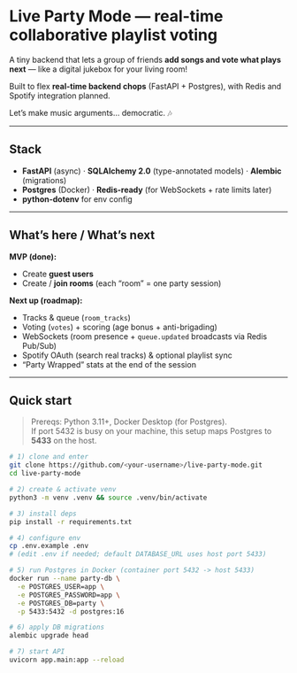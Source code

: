 # Live Party Mode — real-time collaborative playlist voting

A tiny backend that lets a group of friends **add songs and vote what plays next** — like a digital jukebox for your living room!

Built to flex **real-time backend chops** (FastAPI + Postgres), with Redis and Spotify integration planned.

Let’s make music arguments… democratic. 🎶

---

## Stack

- **FastAPI** (async) · **SQLAlchemy 2.0** (type-annotated models) · **Alembic** (migrations)
- **Postgres** (Docker) · **Redis-ready** (for WebSockets + rate limits later)
- **python-dotenv** for env config

---

## What’s here / What’s next

**MVP (done):**
- Create **guest users**
- Create / **join rooms** (each “room” = one party session)

**Next up (roadmap):**
- Tracks & queue (`room_tracks`)
- Voting (`votes`) + scoring (age bonus + anti-brigading)
- WebSockets (room presence + `queue.updated` broadcasts via Redis Pub/Sub)
- Spotify OAuth (search real tracks) & optional playlist sync
- “Party Wrapped” stats at the end of the session

---

## Quick start

> Prereqs: Python 3.11+, Docker Desktop (for Postgres).  
> If port 5432 is busy on your machine, this setup maps Postgres to **5433** on the host.

```bash
# 1) clone and enter
git clone https://github.com/<your-username>/live-party-mode.git
cd live-party-mode

# 2) create & activate venv
python3 -m venv .venv && source .venv/bin/activate

# 3) install deps
pip install -r requirements.txt

# 4) configure env
cp .env.example .env
# (edit .env if needed; default DATABASE_URL uses host port 5433)

# 5) run Postgres in Docker (container port 5432 -> host 5433)
docker run --name party-db \
  -e POSTGRES_USER=app \
  -e POSTGRES_PASSWORD=app \
  -e POSTGRES_DB=party \
  -p 5433:5432 -d postgres:16

# 6) apply DB migrations
alembic upgrade head

# 7) start API
uvicorn app.main:app --reload
